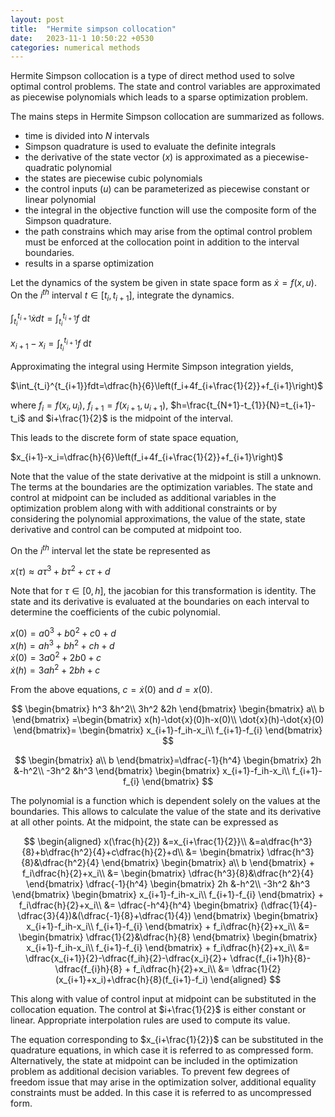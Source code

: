 ```yaml
---
layout: post
title:  "Hermite simpson collocation"
date:   2023-11-1 10:50:22 +0530
categories: numerical methods
---
```


Hermite Simpson collocation is a type of direct method used to solve optimal control problems. The state and control variables are approximated as piecewise
polynomials which leads to a sparse optimization problem.

The mains steps in Hermite Simpson collocation are summarized as follows.  

- time is divided into $N$ intervals
- Simpson quadrature is used to evaluate the definite integrals
- the derivative of the state vector ($x$) is approximated as a piecewise-quadratic polynomial
- the states are piecewise cubic polynomials
- the control inputs ($u$) can be parameterized as piecewise constant or linear polynomial
- the integral in the objective function will use the composite form of the Simpson quadrature.
- the path constrains which may arise from the optimal control problem must be enforced at the collocation point in addition to the interval boundaries.
- results in a sparse optimization

Let the dynamics of the system be given in state space form as $\dot{x}=f(x,u)$. On the $i^{th}$ interval $t \in [t_i, t_{i+1}]$, integrate the dynamics.

$\int_{t_i}^{t_{i+1}}\dot{x}dt=\int_{t_i}^{t_{i+1}}f~\mathrm{d}t$  

$x_{i+1}-x_i=\int_{t_i}^{t_{i+1}}f~\mathrm{d}t$  

Approximating the integral using Hermite Simpson integration yields,

$\int_{t_i}^{t_{i+1}}fdt=\dfrac{h}{6}\left(f_i+4f_{i+\frac{1}{2}}+f_{i+1}\right)$  

where $f_i=f(x_i,u_i)$, $f_{i+1}=f(x_{i+1},u_{i+1})$, $h=\frac{t_{N+1}-t_{1}}{N}=t_{i+1}-t_i$ and $i+\frac{1}{2}$ is the midpoint of the interval.

This leads to the discrete form of state space equation,

$x_{i+1}-x_i=\dfrac{h}{6}\left(f_i+4f_{i+\frac{1}{2}}+f_{i+1}\right)$  

Note that the value of the state derivative at the midpoint is still a unknown.
The terms at the boundaries are the optimization variables. The state and control at midpoint can be included as additional variables in the optimization problem along with with additional constraints or by considering the polynomial approximations, the value of the state, state derivative and control can be computed at midpoint too.

On the $i^{th}$ interval let the state be represented as

$x(\tau) \approx a\tau^3+b\tau^2+c\tau+d$

Note that for $\tau \in [0,h]$, the jacobian for this transformation is identity. The state and its derivative is evaluated at the boundaries on each interval to determine the coefficients of the cubic polynomial.

$x(0)=a0^3+b0^2+c0+d$  
$x(h)=ah^3+bh^2+ch+d$  
$\dot{x}(0)=3a0^2+2b0+c$  
$\dot{x}(h)=3ah^2+2bh+c$

From the above equations, $c=\dot{x}(0)$ and $d=x(0)$.

$$
\begin{bmatrix}
h^3 &h^2\\
3h^2 &2h
\end{bmatrix}
\begin{bmatrix}
a\\
b
\end{bmatrix}
=\begin{bmatrix}
x(h)-\dot{x}(0)h-x(0)\\
\dot{x}(h)-\dot{x}(0)
\end{bmatrix}=
\begin{bmatrix}
x_{i+1}-f_ih-x_i\\
f_{i+1}-f_{i}
\end{bmatrix}
$$

$$
\begin{bmatrix}
a\\
b
\end{bmatrix}=\dfrac{-1}{h^4}
\begin{bmatrix}
2h &-h^2\\
-3h^2 &h^3
\end{bmatrix}
\begin{bmatrix}
x_{i+1}-f_ih-x_i\\
f_{i+1}-f_{i}
\end{bmatrix}
$$

The polynomial is a function which is dependent solely on the values at the boundaries. This allows to calculate the value of the state and its derivative at all other points. At the midpoint, the state can be expressed as

$$
\begin{aligned}
x(\frac{h}{2})
&=x_{i+\frac{1}{2}}\\
&=a\dfrac{h^3}{8}+b\dfrac{h^2}{4}+c\dfrac{h}{2}+d\\
&=
\begin{bmatrix}
\dfrac{h^3}{8}&\dfrac{h^2}{4}
\end{bmatrix}
\begin{bmatrix}
a\\
b
\end{bmatrix}
+
f_i\dfrac{h}{2}+x_i\\
&=
\begin{bmatrix}
\dfrac{h^3}{8}&\dfrac{h^2}{4}
\end{bmatrix}
\dfrac{-1}{h^4}
\begin{bmatrix}
2h &-h^2\\
-3h^2 &h^3
\end{bmatrix}
\begin{bmatrix}
x_{i+1}-f_ih-x_i\\
f_{i+1}-f_{i}
\end{bmatrix}
+
f_i\dfrac{h}{2}+x_i\\
&=
\dfrac{-h^4}{h^4}
\begin{bmatrix}
(\dfrac{1}{4}-\dfrac{3}{4})&(\dfrac{-1}{8}+\dfrac{1}{4})
\end{bmatrix}
\begin{bmatrix}
x_{i+1}-f_ih-x_i\\
f_{i+1}-f_{i}
\end{bmatrix}
+
f_i\dfrac{h}{2}+x_i\\
&=
\begin{bmatrix}
\dfrac{1}{2}&\dfrac{h}{8}
\end{bmatrix}
\begin{bmatrix}
x_{i+1}-f_ih-x_i\\
f_{i+1}-f_{i}
\end{bmatrix}
+
f_i\dfrac{h}{2}+x_i\\
&=
\dfrac{x_{i+1}}{2}-\dfrac{f_ih}{2}-\dfrac{x_i}{2}+
\dfrac{f_{i+1}h}{8}-\dfrac{f_{i}h}{8}
+
f_i\dfrac{h}{2}+x_i\\
&=
\dfrac{1}{2}(x_{i+1}+x_i)+\dfrac{h}{8}(f_{i+1}-f_i)
\end{aligned}
$$

This along with value of control input at midpoint can be substituted in the collocation equation. The control at $i+\frac{1}{2}$ is either constant or linear. Appropriate interpolation rules are used to compute its value.

The equation corresponding to $x_{i+\frac{1}{2}}$ can be substituted in the quadrature equations, in which case it is referred to as compressed form. Alternatively, the state at midpoint can be included in the optimization problem as additional decision variables. To prevent few degrees of freedom issue that may arise in the optimization solver, additional equality constraints must be added. In this case it is referred to as uncompressed form.